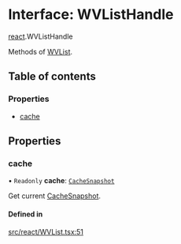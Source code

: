 # Interface: WVListHandle

[react](../modules/react.md).WVListHandle

Methods of [WVList](../modules/react.md#wvlist).

## Table of contents

### Properties

- [cache](react.WVListHandle.md#cache)

## Properties

### cache

• `Readonly` **cache**: [`CacheSnapshot`](react.CacheSnapshot.md)

Get current [CacheSnapshot](react.CacheSnapshot.md).

#### Defined in

[src/react/WVList.tsx:51](https://github.com/inokawa/virtua/blob/de57a89c/src/react/WVList.tsx#L51)
